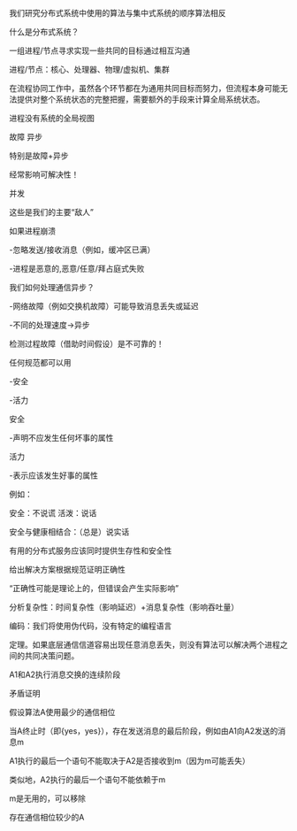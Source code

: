 我们研究分布式系统中使用的算法与集中式系统的顺序算法相反

什么是分布式系统？

一组进程/节点寻求实现一些共同的目标通过相互沟通

进程/节点：核心、处理器、物理/虚拟机、集群



在流程协同工作中，虽然各个环节都在为通用共同目标而努力，但流程本身可能无法提供对整个系统状态的完整把握，需要额外的手段来计算全局系统状态。



进程没有系统的全局视图

故障 异步

特别是故障+异步

经常影响可解决性！

并发

这些是我们的主要“敌人”



如果进程崩溃

-忽略发送/接收消息（例如，缓冲区已满）

-进程是恶意的,恶意/任意/拜占庭式失败

我们如何处理通信异步？

-网络故障（例如交换机故障）可能导致消息丢失或延迟

-不同的处理速度->异步



检测过程故障（借助时间假设）是不可靠的！



任何规范都可以用

-安全

-活力



安全

-声明不应发生任何坏事的属性

活力

-表示应该发生好事的属性



例如：

安全：不说谎 活泼：说话

安全与健康相结合：（总是）说实话

有用的分布式服务应该同时提供生存性和安全性



给出解决方案根据规范证明正确性

“正确性可能是理论上的，但错误会产生实际影响”

分析复杂性：时间复杂性（影响延迟）+消息复杂性（影响吞吐量）

编码：我们将使用伪代码，没有特定的编程语言



定理。如果底层通信信道容易出现任意消息丢失，则没有算法可以解决两个进程之间的共同决策问题。



A1和A2执行消息交换的连续阶段

矛盾证明

假设算法A使用最少的通信相位

当A终止时（即{yes，yes}），存在发送消息的最后阶段，例如由A1向A2发送的消息m

A1执行的最后一个语句不能取决于A2是否接收到m（因为m可能丢失）

类似地，A2执行的最后一个语句不能依赖于m

m是无用的，可以移除

存在通信相位较少的A
